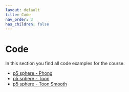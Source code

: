 ```yaml
---
layout: default
title: Code
nav_order: 3
has_children: false
---
```


# Code

In this section you find all code examples for the course.

* [p5 sphere - Phong](https://github.com/ctechfilmuniversity/workshop_matsha/tree/master/docs/code/shader_sphere_all)
* [p5 sphere - Toon](https://github.com/ctechfilmuniversity/workshop_matsha/tree/master/docs/code/shader_sphere_toon)
* [p5 sphere - Toon Smooth](https://github.com/ctechfilmuniversity/workshop_matsha/tree/master/docs/code/shader_sphere_toon_smooth)
